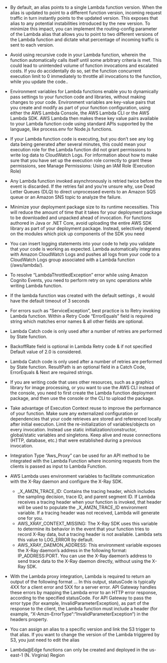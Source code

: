 - By default, an alias points to a single Lambda function version. When the alias is updated to point to a different function version, incoming request traffic in turn instantly points to the updated version. This exposes that alias to any potential instabilities introduced by the new version. To minimize this impact, you can implement the routing-config parameter of the Lambda alias that allows you to point to two different versions of the Lambda function and dictate what percentage of incoming traffic is sent to each version.

- Avoid using recursive code in your Lambda function, wherein the function automatically calls itself until some arbitrary criteria is met. This could lead to unintended volume of function invocations and escalated costs. If you do accidentally do so, set the function concurrent execution limit to 0 immediately to throttle all invocations to the function, while you update the code..

- Environment variables for Lambda functions enable you to dynamically pass settings to your function code and libraries, without making changes to your code. Environment variables are key-value pairs that you create and modify as part of your function configuration, using either the AWS Lambda Console, the AWS Lambda CLI or the AWS Lambda SDK. AWS Lambda then makes these key value pairs available to your Lambda function code using standard APIs supported by the language, like process.env for Node.js functions.

- If your Lambda function code is executing, but you don’t see any log data being generated after several minutes, this could mean your execution role for the Lambda function did not grant permissions to write log data to CloudWatch Logs. For information about how to make sure that you have set up the execution role correctly to grant these permissions, see Manage Permissions: Using an IAM Role (Execution Role)

- Any Lambda function invoked asynchronously is retried twice before the event is discarded. If the retries fail and you’re unsure why, use Dead Letter Queues (DLQ) to direct unprocessed events to an Amazon SQS queue or an Amazon SNS topic to analyze the failure.

- Minimize your deployment package size to its runtime necessities. This will reduce the amount of time that it takes for your deployment package to be downloaded and unpacked ahead of invocation. For functions authored in Java or .NET Core, avoid uploading the entire AWS SDK library as part of your deployment package. Instead, selectively depend on the modules which pick up components of the SDK you need

- You can insert logging statements into your code to help you validate that your code is working as expected. Lambda automatically integrates with Amazon CloudWatch Logs and pushes all logs from your code to a CloudWatch Logs group associated with a Lambda function (/aws/lambda/).

- To resolve “LambdaThrottledException” error while using Amazon Cognito Events, you need to perform retry on sync operations while writing Lambda function.

- If the lambda function was created with the default settings , it would have the default timeout of 3 seconds

- For errors such as “ServiceException”, best practice is to Retry invoking Lambda function. Within a Retry Code “ErrorEquals” field is required string which matches error names & all other fields are optional.

- Lambda Catch code is only used after a number of retries are performed by State function.

- BackoffRate field is optional in Lambda Retry code & if not specified Default value of 2.0 is considered.

- Lambda Catch code is only used after a number of retries are performed by State function. ResultPath is an optional field in a Catch Code, ErrorEquals & Next are required strings.

- If you are writing code that uses other resources, such as a graphics library for image processing, or you want to use the AWS CLI instead of the console, you need to first create the Lambda function deployment package, and then use the console or the CLI to upload the package.

- Take advantage of Execution Context reuse to improve the performance of your function. Make sure any externalized configuration or dependencies that your code retrieves are stored and referenced locally after initial execution. Limit the re-initialization of variables/objects on every invocation. Instead use static initialization/constructor, global/static variables and singletons. Keep alive and reuse connections (HTTP, database, etc.) that were established during a previous invocation.

- Integration Type “Aws_Proxy” can be used for an API method to be integrated with the Lambda Function where incoming requests from the clients is passed as input to Lambda Function.

- AWS Lambda uses environment variables to facilitate communication with the X-Ray daemon and configure the X-Ray SDK.

  - \_X_AMZN_TRACE_ID: Contains the tracing header, which includes the sampling decision, trace ID, and parent segment ID. If Lambda receives a tracing header when your function is invoked, that header will be used to populate the \_X_AMZN_TRACE_ID environment variable. If a tracing header was not received, Lambda will generate one for you.
  - AWS_XRAY_CONTEXT_MISSING: The X-Ray SDK uses this variable to determine its behavior in the event that your function tries to record X-Ray data, but a tracing header is not available. Lambda sets this value to LOG_ERROR by default.
  - AWS_XRAY_DAEMON_ADDRESS: This environment variable exposes the X-Ray daemon’s address in the following format: IP_ADDRESS:PORT. You can use the X-Ray daemon’s address to send trace data to the X-Ray daemon directly, without using the X-Ray SDK.

- With the Lambda proxy integration, Lambda is required to return an output of the following format … In this output, statusCode is typically 4XX for a client error and 5XX for a server error. API Gateway handles these errors by mapping the Lambda error to an HTTP error response, according to the specified statusCode. For API Gateway to pass the error type (for example, InvalidParameterException), as part of the response to the client, the Lambda function must include a header (for example, “X-Amzn-ErrorType“:“InvalidParameterException“) in the headers property.

- You can assign an alias to a specific version and link the S3 trigger to that alias. If you want to change the version of the Lambda triggered by S3, you just need to edit the alias

- Lambda@Edge functions can only be created and deployed in the us-east-1 (N. Virginia) Region

